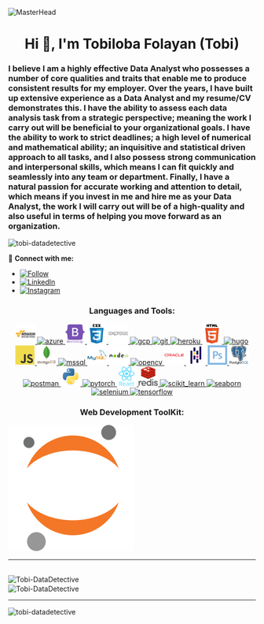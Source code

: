 <!-- https://rahuldkjain.github.io/gh-profile-readme-generator/

google 

open image in new tab: copy the link 
https://cdn-images-1.medium.com/max/918/1*U3WRRwLx3zeDkHmIVGLJdw.gif -->


![MasterHead](https://media-exp1.licdn.com/dms/image/C4D16AQE6g6JpgEGulQ/profile-displaybackgroundimage-shrink_350_1400/0/1656084672229?e=1662595200&v=beta&t=E1jWDYXmPAlwOlLAGjxYldRdWnGiIp9D_OdyTPCcSY8)
<h1 align="center">Hi 👋, I'm Tobiloba Folayan (Tobi)</h1>
<h3 align="left">I believe I am a highly effective Data Analyst who possesses a number of core qualities and traits that enable me to produce consistent results for my employer. Over the years, I have built up extensive experience as a Data Analyst and my resume/CV demonstrates
    this. I have the ability to assess each data analysis task from a strategic perspective; meaning the work I carry out will be beneficial to your organizational goals. I have the ability to work to strict deadlines; a high level of numerical and mathematical
    ability; an inquisitive and statistical driven approach to all tasks, and I also possess strong communication and interpersonal skills, which means I can fit quickly and seamlessly into any team or department. Finally, I have a natural passion for
    accurate working and attention to detail, which means if you invest in me and hire me as your Data Analyst, the work I will carry out will be of a high-quality and also useful in terms of helping you move forward as an organization.</h3>
<img align="right" alt "Data Science" width="400" src="https://cdn-images-1.medium.com/max/918/1*U3WRRwLx3zeDkHmIVGLJdw.gif">

<p align="left"> <img src="https://komarev.com/ghpvc/?username=tobi-datadetective&label=Profile%20views&color=0e75b6&style=flat" alt="tobi-datadetective" /> </p>

🔵 **Connect with me:** 
* [![Follow](https://img.shields.io/twitter/follow/FolayanTobi?style=social)](https://twitter.com/FolayanTobi?t=OioRiCSB1JVO50mb_Az1Ng&s=09) 
* [![LinkedIn](https://img.shields.io/badge/LinkedIn-0077B5?style=for-the-badge&style=social&logo=linkedin&logoColor=white)](https://www.linkedin.com/in/tobiloba-folayan/)
* [![Instagram](https://img.shields.io/badge/Instagram-E4405F?style=for-the-badge&style=social&logo=instagram&logoColor=white)](https://www.instagram.com/4lion_2b/)



<h3 align="center">Languages and Tools:</h3>
<p align="center">
    <a href="https://aws.amazon.com" target="_blank" rel="noreferrer"> <img src="https://raw.githubusercontent.com/devicons/devicon/master/icons/amazonwebservices/amazonwebservices-original-wordmark.svg" alt="aws" width="40" height="40" /> </a>
    <a href="https://azure.microsoft.com/en-in/" target="_blank" rel="noreferrer">
        <img src="https://www.vectorlogo.zone/logos/microsoft_azure/microsoft_azure-icon.svg" alt="azure" width="40" height="40" /> </a>
    <a href="https://getbootstrap.com" target="_blank" rel="noreferrer"> <img src="https://raw.githubusercontent.com/devicons/devicon/master/icons/bootstrap/bootstrap-plain-wordmark.svg" alt="bootstrap" width="40" height="40" /> </a>
    <a href="https://www.w3schools.com/css/" target="_blank" rel="noreferrer"> <img src="https://raw.githubusercontent.com/devicons/devicon/master/icons/css3/css3-original-wordmark.svg" alt="css3" width="40" height="40" /> </a>
    <a href="https://expressjs.com" target="_blank" rel="noreferrer"> <img src="https://raw.githubusercontent.com/devicons/devicon/master/icons/express/express-original-wordmark.svg" alt="express" width="40" height="40" /> </a>
    <a href="https://cloud.google.com" target="_blank" rel="noreferrer"> <img src="https://www.vectorlogo.zone/logos/google_cloud/google_cloud-icon.svg" alt="gcp" width="40" height="40" /> </a>
    <a href="https://git-scm.com/" target="_blank" rel="noreferrer"> <img src="https://www.vectorlogo.zone/logos/git-scm/git-scm-icon.svg" alt="git" width="40" height="40" /> </a>
    <a href="https://heroku.com" target="_blank" rel="noreferrer"> <img src="https://www.vectorlogo.zone/logos/heroku/heroku-icon.svg" alt="heroku" width="40" height="40" /> </a>
    <a href="https://www.w3.org/html/" target="_blank" rel="noreferrer"> <img src="https://raw.githubusercontent.com/devicons/devicon/master/icons/html5/html5-original-wordmark.svg" alt="html5" width="40" height="40" /> </a>
    <a href="https://gohugo.io/" target="_blank" rel="noreferrer"> <img src="https://api.iconify.design/logos-hugo.svg" alt="hugo" width="40" height="40" /> </a>
    <a href="https://developer.mozilla.org/en-US/docs/Web/JavaScript" target="_blank" rel="noreferrer"> <img src="https://raw.githubusercontent.com/devicons/devicon/master/icons/javascript/javascript-original.svg" alt="javascript" width="40" height="40" /> </a>
    <a href="https://www.mongodb.com/" target="_blank" rel="noreferrer"> <img src="https://raw.githubusercontent.com/devicons/devicon/master/icons/mongodb/mongodb-original-wordmark.svg" alt="mongodb" width="40" height="40" /> </a>
    <a href="https://www.microsoft.com/en-us/sql-server" target="_blank" rel="noreferrer"> <img src="https://www.svgrepo.com/show/303229/microsoft-sql-server-logo.svg" alt="mssql" width="40" height="40" /> </a>
    <a href="https://www.mysql.com/" target="_blank" rel="noreferrer"> <img src="https://raw.githubusercontent.com/devicons/devicon/master/icons/mysql/mysql-original-wordmark.svg" alt="mysql" width="40" height="40" /> </a>
    <a href="https://nodejs.org" target="_blank" rel="noreferrer"> <img src="https://raw.githubusercontent.com/devicons/devicon/master/icons/nodejs/nodejs-original-wordmark.svg" alt="nodejs" width="40" height="40" /> </a>
    <a href="https://opencv.org/" target="_blank" rel="noreferrer"> <img src="https://www.vectorlogo.zone/logos/opencv/opencv-icon.svg" alt="opencv" width="40" height="40" /> </a>
    <a href="https://www.oracle.com/" target="_blank" rel="noreferrer"> <img src="https://raw.githubusercontent.com/devicons/devicon/master/icons/oracle/oracle-original.svg" alt="oracle" width="40" height="40" /> </a>
    <a href="https://pandas.pydata.org/" target="_blank" rel="noreferrer"> <img src="https://raw.githubusercontent.com/devicons/devicon/2ae2a900d2f041da66e950e4d48052658d850630/icons/pandas/pandas-original.svg" alt="pandas" width="40" height="40" /> </a>
    <a href="https://www.photoshop.com/en" target="_blank" rel="noreferrer">
        <img src="https://raw.githubusercontent.com/devicons/devicon/master/icons/photoshop/photoshop-line.svg" alt="photoshop" width="40" height="40" /> </a>
    <a href="https://www.postgresql.org" target="_blank" rel="noreferrer"> <img src="https://raw.githubusercontent.com/devicons/devicon/master/icons/postgresql/postgresql-original-wordmark.svg" alt="postgresql" width="40" height="40" /> </a>
    <a href="https://postman.com" target="_blank" rel="noreferrer"> <img src="https://www.vectorlogo.zone/logos/getpostman/getpostman-icon.svg" alt="postman" width="40" height="40" /> </a>
    <a href="https://www.python.org" target="_blank" rel="noreferrer"> <img src="https://raw.githubusercontent.com/devicons/devicon/master/icons/python/python-original.svg" alt="python" width="40" height="40" /> </a>
    <a href="https://pytorch.org/" target="_blank" rel="noreferrer"> <img src="https://www.vectorlogo.zone/logos/pytorch/pytorch-icon.svg" alt="pytorch" width="40" height="40" /> </a>
    <a href="https://reactjs.org/" target="_blank" rel="noreferrer"> <img src="https://raw.githubusercontent.com/devicons/devicon/master/icons/react/react-original-wordmark.svg" alt="react" width="40" height="40" /> </a>
    <a href="https://redis.io" target="_blank" rel="noreferrer"> <img src="https://raw.githubusercontent.com/devicons/devicon/master/icons/redis/redis-original-wordmark.svg" alt="redis" width="40" height="40" /> </a>
    <a href="https://scikit-learn.org/" target="_blank" rel="noreferrer"> <img src="https://upload.wikimedia.org/wikipedia/commons/0/05/Scikit_learn_logo_small.svg" alt="scikit_learn" width="40" height="40" /> </a>
    <a href="https://seaborn.pydata.org/" target="_blank" rel="noreferrer"> <img src="https://seaborn.pydata.org/_images/logo-mark-lightbg.svg" alt="seaborn" width="40" height="40" /> </a>
    <a href="https://www.selenium.dev" target="_blank" rel="noreferrer"> <img src="https://raw.githubusercontent.com/detain/svg-logos/780f25886640cef088af994181646db2f6b1a3f8/svg/selenium-logo.svg" alt="selenium" width="40" height="40" /> </a>
    <a href="https://www.tensorflow.org" target="_blank" rel="noreferrer"> <img src="https://www.vectorlogo.zone/logos/tensorflow/tensorflow-icon.svg" alt="tensorflow" width="40" height="40" /> </a>
</p>

<h3 align="center">Web Development ToolKit:</h3>
<div>
    <img src="https://github.com/devicons/devicon/blob/master/icons/jupyter/jupyter-original.svg">
</div>

<hr>
<br>

<div>
    <img align="left" src="https://github-readme-stats.vercel.app/api?username=Tobi-DataDetective&count_private=true&show_icons=true&theme=vision-friendly-dark" width="400px" alt="Tobi-DataDetective"> &nbsp;&nbsp; &nbsp;&nbsp;
    <img align="center" src="https://github-readme-stats.vercel.app/api/top-langs/?username=Tobi-DataDetective&layout=compact&theme=vision-friendly-dark" width="350px" alt="Tobi-DataDetective">
    <hr>
    <p><img align="center" src="https://github-readme-streak-stats.herokuapp.com/?user=tobi-datadetective&theme=vision-friendly-dark" alt="tobi-datadetective" /></p>

</div>
